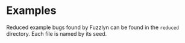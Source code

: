 # Examples
Reduced example bugs found by Fuzzlyn can be found in the `reduced` directory. Each file is named by its seed.

